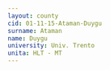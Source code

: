 ```yaml
---
layout: county 
cid: 01-11-15-Ataman-Duygu
surname: Ataman
name: Duygu
university: Univ. Trento
unita: HLT - MT
---
```

